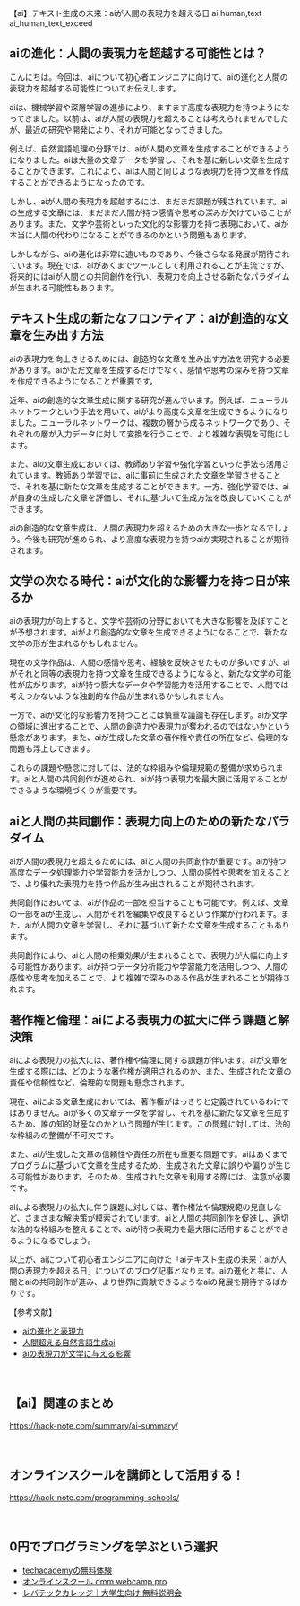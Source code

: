 【ai】テキスト生成の未来：aiが人間の表現力を超える日
ai,human,text
ai_human_text_exceed

## aiの進化：人間の表現力を超越する可能性とは？

こんにちは。今回は、aiについて初心者エンジニアに向けて、aiの進化と人間の表現力を超越する可能性についてお伝えします。

aiは、機械学習や深層学習の進歩により、ますます高度な表現力を持つようになってきました。以前は、aiが人間の表現力を超えることは考えられませんでしたが、最近の研究や開発により、それが可能となってきました。

例えば、自然言語処理の分野では、aiが人間の文章を生成することができるようになりました。aiは大量の文章データを学習し、それを基に新しい文章を生成することができます。これにより、aiは人間と同じような表現力を持つ文章を作成することができるようになったのです。

しかし、aiが人間の表現力を超越するには、まだまだ課題が残されています。aiの生成する文章には、まだまだ人間が持つ感情や思考の深みが欠けていることがあります。また、文学や芸術といった文化的な影響力を持つ表現において、aiが本当に人間の代わりになることができるのかという問題もあります。

しかしながら、aiの進化は非常に速いものであり、今後さらなる発展が期待されています。現在では、aiがあくまでツールとして利用されることが主流ですが、将来的にはaiが人間との共同創作を行い、表現力を向上させる新たなパラダイムが生まれる可能性もあります。

## テキスト生成の新たなフロンティア：aiが創造的な文章を生み出す方法

aiの表現力を向上させるためには、創造的な文章を生み出す方法を研究する必要があります。aiがただ文章を生成するだけでなく、感情や思考の深みを持つ文章を作成できるようになることが重要です。

近年、aiの創造的な文章生成に関する研究が進んでいます。例えば、ニューラルネットワークという手法を用いて、aiがより高度な文章を生成できるようになりました。ニューラルネットワークは、複数の層から成るネットワークであり、それぞれの層が入力データに対して変換を行うことで、より複雑な表現を可能にします。

また、aiの文章生成においては、教師あり学習や強化学習といった手法も活用されています。教師あり学習では、aiに事前に生成された文章を学習させることで、それを基に新たな文章を生成することができます。一方、強化学習では、aiが自身の生成した文章を評価し、それに基づいて生成方法を改良していくことができます。

aiの創造的な文章生成は、人間の表現力を超えるための大きな一歩となるでしょう。今後も研究が進められ、より高度な表現力を持つaiが実現されることが期待されます。

## 文学の次なる時代：aiが文化的な影響力を持つ日が来るか

aiの表現力が向上すると、文学や芸術の分野においても大きな影響を及ぼすことが予想されます。aiがより創造的な文章を生成できるようになることで、新たな文学の形が生まれるかもしれません。

現在の文学作品は、人間の感情や思考、経験を反映させたものが多いですが、aiがそれと同等の表現力を持つ文章を生成できるようになると、新たな文学の可能性が広がります。aiが持つ膨大なデータや学習能力を活用することで、人間では考えつかないような独創的な作品が生まれるかもしれません。

一方で、aiが文化的な影響力を持つことには慎重な議論も存在します。aiが文学の領域に進出することで、人間の創造力や表現力が奪われるのではないかという懸念があります。また、aiが生成した文章の著作権や責任の所在など、倫理的な問題も浮上してきます。

これらの課題や懸念に対しては、法的な枠組みや倫理規範の整備が求められます。aiと人間の共同創作が進められ、aiが持つ表現力を最大限に活用することができるような環境づくりが重要です。

## aiと人間の共同創作：表現力向上のための新たなパラダイム

aiが人間の表現力を超えるためには、aiと人間の共同創作が重要です。aiが持つ高度なデータ処理能力や学習能力を活かしつつ、人間の感性や思考を加えることで、より優れた表現力を持つ作品が生み出されることが期待されます。

共同創作においては、aiが作品の一部を担当することも可能です。例えば、文章の一部をaiが生成し、人間がそれを編集や改良するという作業が行われます。また、aiが人間の文章を学習し、それに基づいて新たな文章を生成することもあります。

共同創作により、aiと人間の相乗効果が生まれることで、表現力が大幅に向上する可能性があります。aiが持つデータ分析能力や学習能力を活用しつつ、人間の感性や思考を加えることで、より複雑で深みのある作品が生まれることが期待されます。

## 著作権と倫理：aiによる表現力の拡大に伴う課題と解決策

aiによる表現力の拡大には、著作権や倫理に関する課題が伴います。aiが文章を生成する際には、どのような著作権が適用されるのか、また、生成された文章の責任や信頼性など、倫理的な問題も懸念されます。

現在、aiによる文章生成においては、著作権がはっきりと定義されているわけではありません。aiが多くの文章データを学習し、それを基に新たな文章を生成するため、誰の知的財産なのかという問題が生じます。この問題に対しては、法的な枠組みの整備が不可欠です。

また、aiが生成した文章の信頼性や責任の所在も重要な問題です。aiはあくまでプログラムに基づいて文章を生成するため、生成された文章に誤りや偏りが生じる可能性があります。そのため、生成された文章を利用する際には、注意が必要です。

aiによる表現力の拡大に伴う課題に対しては、著作権法や倫理規範の見直しなど、さまざまな解決策が模索されています。aiと人間の共同創作を促進し、適切な法的な枠組みを整えることで、aiが持つ表現力を最大限に活用することができるようになるでしょう。

以上が、aiについて初心者エンジニアに向けた「aiテキスト生成の未来：aiが人間の表現力を超える日」についてのブログ記事となります。aiの進化と共に、人間とaiの共同創作が進み、より世界に貢献できるようなaiの発展を期待するばかりです。

【参考文献】
- [aiの進化と表現力](https://tech.nikkeibp.co.jp/atcl/nxt/column/18/00053/)
- [人間超える自然言語生成ai](https://www.technologyreview.jp/s/126663/ai-that-can-outperform-humans-in-natural-language-generation/)
- [aiの表現力が文学に与える影響](https://www.turing.ac.uk/postdoctoral-researcher/blog/how-artificial-intelligence-changing-literature)

　

## 【ai】関連のまとめ
https://hack-note.com/summary/ai-summary/

　

## オンラインスクールを講師として活用する！
https://hack-note.com/programming-schools/

　

## 0円でプログラミングを学ぶという選択
- [techacademyの無料体験](//af.moshimo.com/af/c/click?a_id=2612475&amp;p_id=1555&amp;pc_id=2816&amp;pl_id=22706&amp;url=https%3a%2f%2ftechacademy.jp%2fhtmlcss-trial%3futm_source%3dmoshimo%26utm_medium%3daffiliate%26utm_campaign%3dtextad)
- [オンラインスクール dmm webcamp pro](//af.moshimo.com/af/c/click?a_id=2612482&amp;p_id=1363&amp;pc_id=2297&amp;pl_id=39999&amp;guid=on)
- [レバテックカレッジ｜大学生向け 無料説明会](//af.moshimo.com/af/c/click?a_id=4071793&p_id=3198&pc_id=7488&pl_id=41848)

